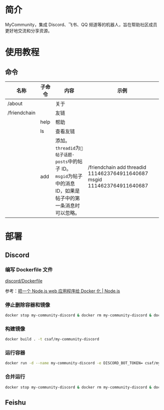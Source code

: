 # 简介

MyCommunity，集成 Discord、飞书、QQ 频道等的机器人，旨在帮助社区成员更好地交流和分享资源。

# 使用教程

## 命令

| 名称           | 子命令  | 内容                                                                                 | 示例                                                                      |
|--------------|------|------------------------------------------------------------------------------------|-------------------------------------------------------------------------|
| /about       |      | 关于                                                                                 |                                                                         |
| /friendchain |      | 友链                                                                                 |                                                                         |
|              | help | 帮助                                                                                 |                                                                         |
|              | ls   | 查看友链                                                                               |                                                                         |
|              | add  | 添加。<br/>`threadid`为`📨帖子话题-posts`中的帖子 ID。<br/>`msgid`为帖子中的消息 ID，如果是帖子中的第一条消息时可以忽略。 | /friendchain add threadid 1114623764911640687 msgid 1114623764911640687 |

# 部署

## Discord

### 编写 Dockerfile 文件

[discord/Dockerfile](./discord/Dockerfile)

参考：[把一个 Node.js web 应用程序给 Docker 化 | Node.js](https://nodejs.org/zh-cn/docs/guides/nodejs-docker-webapp)

### 停止删除容器和镜像

```bash
docker stop my-community-discord & docker rm my-community-discord & docker rmi csaf/my-community-discord
```

### 构建镜像

```bash
docker build . -t csaf/my-community-discord
```

### 运行容器

```bash
docker run -d --name my-community-discord -e DISCORD_BOT_TOKEN= csaf/my-community-discord
```

### 合并运行

```bash
docker stop my-community-discord & docker rm my-community-discord & docker rmi csaf/my-community-discord & docker build . -t csaf/my-community-discord & docker run -d --name my-community-discord -e DISCORD_BOT_TOKEN= csaf/my-community-discord
```

## Feishu
